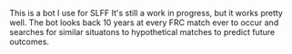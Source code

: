 This is a bot I use for SLFF
It's still a work in progress, but it works pretty well.
The bot looks back 10 years at every FRC match ever to occur and searches for similar situatons to hypothetical matches to predict future outcomes.
